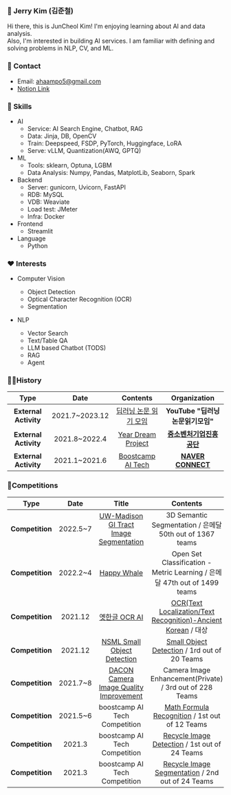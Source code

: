 ### 🤗 Jerry Kim (김준철)
Hi there, this is JunCheol Kim! I'm enjoying learning about AI and data analysis.  
Also, I'm interested in building AI services.
I am familiar with defining and solving problems in NLP, CV, and ML.

### 👀 Contact
- Email: ahaampo5@gmail.com
- [Notion Link](https://hungry-eclipse-86f.notion.site/Jerry-Kim-4732d44c49964700aa90d699c6897cda)

### 🤖 Skills
* AI
  * Service: AI Search Engine, Chatbot, RAG
  * Data: Jinja, DB, OpenCV
  * Train: Deepspeed, FSDP, PyTorch, Huggingface, LoRA
  * Serve: vLLM, Quantization(AWQ, GPTQ)
* ML
  * Tools: sklearn, Optuna, LGBM
  * Data Analysis: Numpy, Pandas, MatplotLib, Seaborn, Spark
* Backend
  * Server: gunicorn, Uvicorn, FastAPI
  * RDB: MySQL
  * VDB: Weaviate
  * Load test: JMeter
  * Infra: Docker
* Frontend
  * Streamlit
* Language
  * Python

### ❤ Interests
* Computer Vision
  - Object Detection
  - Optical Character Recognition (OCR)
  - Segmentation

* NLP
  - Vector Search
  - Text/Table QA
  - LLM based Chatbot (TODS)
  - RAG
  - Agent

### 🏃‍♀️History

| **Type** | **Date** | **Contents** | **Organization** |
|:--------:|:--------:|:--------:|:--------:|
| **External Activity** | 2021.7~2023.12  | [딥러닝 논문 읽기 모임](https://www.youtube.com/c/%EB%94%A5%EB%9F%AC%EB%8B%9D%EB%85%BC%EB%AC%B8%EC%9D%BD%EA%B8%B0%EB%AA%A8%EC%9E%84) | **YouTube "딥러닝논문읽기모임"** |
| **External Activity** | 2021.8~2022.4 | [Year Dream Project](http://yeardream.kr/) | **[중소벤처기업진흥공단](http://kosmes.or.kr/)** |
| **External Activity** | 2021.1~2021.6 | [Boostcamp AI Tech](https://boostcamp.connect.or.kr/) | **[NAVER CONNECT](https://www.connect.or.kr/)** |


### 🤡Competitions
| **Type** | **Date** | **Title** |**Contents** | **Host** |
|:--------:|:--------:|:--------:|:--------:|:--------:|
| **Competition** | 2022.5~7 | [UW-Madison GI Tract Image Segmentation](https://www.kaggle.com/competitions/uw-madison-gi-tract-image-segmentation) | 3D Semantic Segmentation / 은메달 50th out of 1367 teams | **Kaggle** |
| **Competition** | 2022.2~4 | [Happy Whale](https://www.kaggle.com/competitions/happy-whale-and-dolphin/overview) | Open Set Classification - Metric Learning / 은메달 47th out of 1499 teams | **Kaggle** |
| **Competition** | 2021.12 | [옛한글 OCR AI](http://hackathon-oldkorean.com/) | [OCR(Text Localization/Text Recognition)-Ancient Korean](https://github.com/ahaampo5/OCR_ancient_korean) / 대상 | **과학기술정보통신부** |
| **Competition** | 2021.12 | [NSML Small Object Detection](https://github.com/DatathonInfo/SOChallenge) | [Small Object Detection](https://github.com/DatathonInfo/SOChallenge) / 1rd out of 20 Teams | **과학기술정보통신부** |
| **Competition** | 2021.7~8 | [DACON Camera Image Quality Improvement](https://dacon.io/competitions/official/235746/overview/description) | Camera Image Enhancement(Private) / 3rd out of 228 Teams | **LG AI Research** |
| **Competition** | 2021.5~6 | boostcamp AI Tech Competition | [Math Formula Recognition](https://github.com/bcaitech1/p4-fr-sorry-math-but-love-you) / 1st out of 12 Teams | **NAVER CONNECT** |
| **Competition** | 2021.3 | boostcamp AI Tech Competition | [Recycle Image Detection](https://github.com/iloveslowfood/p1-img-iloveslowfood) / 1st out of 24 Teams | **NAVER CONNECT** |
| **Competition** | 2021.3 | boostcamp AI Tech Competition | [Recycle Image Segmentation](https://github.com/iloveslowfood/p1-img-iloveslowfood) / 2nd out of 24 Teams | **NAVER CONNECT** |

